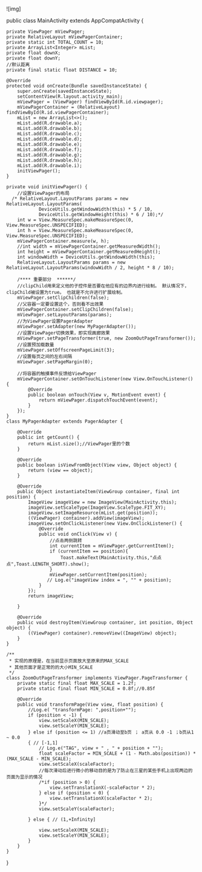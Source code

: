![img]

public class MainActivity extends AppCompatActivity {

    private ViewPager mViewPager;
    private RelativeLayout mViewPagerContainer;
    private static int TOTAL_COUNT = 10;
    private ArrayList<Integer> mList;
    private float downX;
    private float downY;
    //默认距离
    private final static float DISTANCE = 10;

    @Override
    protected void onCreate(Bundle savedInstanceState) {
        super.onCreate(savedInstanceState);
        setContentView(R.layout.activity_main);
        mViewPager = (ViewPager) findViewById(R.id.viewpager);
        mViewPagerContainer = (RelativeLayout) findViewById(R.id.viewPagerContainer);
        mList = new ArrayList<>();
        mList.add(R.drawable.a);
        mList.add(R.drawable.b);
        mList.add(R.drawable.c);
        mList.add(R.drawable.d);
        mList.add(R.drawable.e);
        mList.add(R.drawable.f);
        mList.add(R.drawable.g);
        mList.add(R.drawable.h);
        mList.add(R.drawable.i);
        initViewPager();
    }

    private void initViewPager() {
        //设置ViewPager的布局
      /* RelativeLayout.LayoutParams params = new RelativeLayout.LayoutParams(
                DeviceUtils.getWindowWidth(this) * 5 / 10,
                DeviceUtils.getWindowHeight(this) * 6 / 10);*/
        int w = View.MeasureSpec.makeMeasureSpec(0, View.MeasureSpec.UNSPECIFIED);
        int h = View.MeasureSpec.makeMeasureSpec(0, View.MeasureSpec.UNSPECIFIED);
        mViewPagerContainer.measure(w, h);
        //int width = mViewPagerContainer.getMeasuredWidth();
        int height = mViewPagerContainer.getMeasuredHeight();
        int windowWidth = DeviceUtils.getWindowWidth(this);
        RelativeLayout.LayoutParams params = new RelativeLayout.LayoutParams(windowWidth / 2, height * 8 / 10);

        /**** 重要部分  ******/
        //clipChild用来定义他的子控件是否要在他应有的边界内进行绘制。 默认情况下，clipChild被设置为true。 也就是不允许进行扩展绘制。
        mViewPager.setClipChildren(false);
        //父容器一定要设置这个，否则看不出效果
        mViewPagerContainer.setClipChildren(false);
        mViewPager.setLayoutParams(params);
        //为ViewPager设置PagerAdapter
        mViewPager.setAdapter(new MyPagerAdapter());
        //设置ViewPager切换效果，即实现画廊效果
        mViewPager.setPageTransformer(true, new ZoomOutPageTransformer());
        //设置预加载数量
        mViewPager.setOffscreenPageLimit(3);
        //设置每页之间的左右间隔
        mViewPager.setPageMargin(0);

        //将容器的触摸事件反馈给ViewPager
        mViewPagerContainer.setOnTouchListener(new View.OnTouchListener() {
            @Override
            public boolean onTouch(View v, MotionEvent event) {
                return mViewPager.dispatchTouchEvent(event);
            }
        });
    }
    class MyPagerAdapter extends PagerAdapter {

        @Override
        public int getCount() {
            return mList.size();//ViewPager里的个数
        }

        @Override
        public boolean isViewFromObject(View view, Object object) {
            return (view == object);
        }

        @Override
        public Object instantiateItem(ViewGroup container, final int position) {
            ImageView imageView = new ImageView(MainActivity.this);
            imageView.setScaleType(ImageView.ScaleType.FIT_XY);
            imageView.setImageResource(mList.get(position));
            ((ViewPager) container).addView(imageView);
            imageView.setOnClickListener(new View.OnClickListener() {
                @Override
                public void onClick(View v) {
                    //点击两侧跳转
                    int currentItem = mViewPager.getCurrentItem();
                    if (currentItem == position){
                        Toast.makeText(MainActivity.this,"点点点",Toast.LENGTH_SHORT).show();
                    }
                    mViewPager.setCurrentItem(position);
                   // Log.e("imageView index = ", "" + position);
                }
            });
            return imageView;

        }

        @Override
        public void destroyItem(ViewGroup container, int position, Object object) {
            ((ViewPager) container).removeView((ImageView) object);
        }
    }

    /**
     * 实现的原理是，在当前显示页面放大至原来的MAX_SCALE
     * 其他页面才是正常的的大小MIN_SCALE
     */
    class ZoomOutPageTransformer implements ViewPager.PageTransformer {
        private static final float MAX_SCALE = 1.2f;
        private static final float MIN_SCALE = 0.8f;//0.85f

        @Override
        public void transformPage(View view, float position) {
            //Log.e( "transformPage: ",position+"");
            if (position < -1) {
                view.setScaleX(MIN_SCALE);
                view.setScaleY(MIN_SCALE);
            } else if (position <= 1) //a页滑动至b页 ； a页从 0.0 -1 ；b页从1 ~ 0.0
            { // [-1,1]
                // Log.e("TAG", view + " , " + position + "");
                float scaleFactor = MIN_SCALE + (1 - Math.abs(position)) * (MAX_SCALE - MIN_SCALE);
                view.setScaleX(scaleFactor);
                //每次滑动后进行微小的移动目的是为了防止在三星的某些手机上出现两边的页面为显示的情况
                /*if (position > 0) {
                    view.setTranslationX(-scaleFactor * 2);
                } else if (position < 0) {
                    view.setTranslationX(scaleFactor * 2);
                }*/
                view.setScaleY(scaleFactor);

            } else { // (1,+Infinity]

                view.setScaleX(MIN_SCALE);
                view.setScaleY(MIN_SCALE);
            }
        }
    }
}
